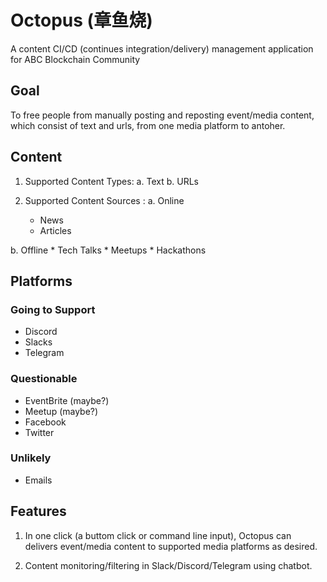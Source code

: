 # Octopus (章鱼烧)

A content CI/CD (continues integration/delivery) management application for ABC Blockchain Community

## Goal
To free people from manually posting and reposting event/media content, which consist of text and urls, from one media platform to antoher.

## Content
1. Supported Content Types:
a. Text
b. URLs
    
2. Supported Content Sources : 
a. Online
    * News
    * Articles
    
b. Offline 
    * Tech Talks
    * Meetups
    * Hackathons
    
## Platforms 
### Going to Support
* Discord
* Slacks
* Telegram
### Questionable 
* EventBrite (maybe?)
* Meetup (maybe?)
* Facebook
* Twitter
### Unlikely 
* Emails

## Features
1. In one click (a buttom click or command line input), Octopus can delivers event/media content to supported media platforms as desired. 

2. Content monitoring/filtering in Slack/Discord/Telegram using chatbot. 
